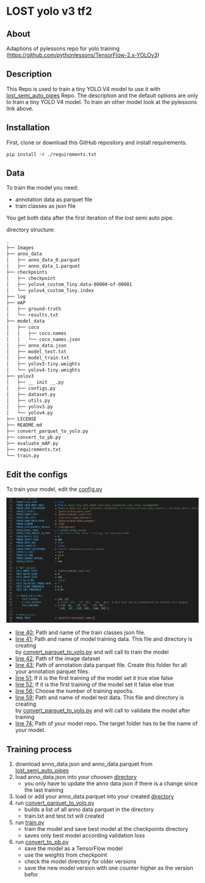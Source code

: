 # LOST yolo v3 tf2

## About
Adaptions of pylessons repo for yolo training (https://github.com/pythonlessons/TensorFlow-2.x-YOLOv3)

## Description
This Repo is used to train a tiny YOLO V4 model to use it with [lost_semi_auto_pipes](https://github.com/l3p-cv/lost_semi_auto_pipes) Repo.
The description and the default options are only to train a tiny YOLO V4 model. To train an other model
look at the pylessons link above.

## Installation
First, clone or download this GitHub repository and install requirements.
```
pip install -r ./requirements.txt
```


## Data
To train the model you need:
*   annotation data as parquet file
*   train classes as json file

You get both data after the first iteration of the lost semi auto pipe.

directory structure:
```
.
├── Images
├── anno_data
│   ├── anno_data_0.parquet
│   ├── anno_data_1.parquet
├── checkpoints
│   ├── checkpoint
│   ├── yolov4_custom_Tiny.data-00000-of-00001
│   └── yolov4_custom_Tiny.index
├── log
├── mAP
│   ├── ground-truth
│   └── results.txt
├── model_data
│   ├── coco
│   │   ├── coco.names
│   │   └── coco_names.json
│   ├── anno_data.json
│   ├── model_test.txt
│   ├── model_train.txt
│   ├── yolov3-tiny.weights
│   └── yolov4-tiny.weights
├── yolov3
│   ├── __ init __.py
│   ├── configs.py
│   ├── dataset.py
│   ├── utils.py
│   ├── yolov3.py
│   └── yolov4.py
├── LICENSE
├── README.md
├── convert_parquet_to_yolo.py
├── convert_to_pb.py
├── evaluate_mAP.py
├── requirements.txt
└── train.py
```

## Edit the configs

To train your model, edit the [config.py](yolov3/configs.py)

![configs.py](Images/config_train_yolo.png)

* [line 40:](yolov3/configs.py#L40) Path and name of the train classes json file.
* [line 41:](yolov3/configs.py#L41) Path and name of model training data. This file and directory is creating <br> by [convert_parquet_to_yolo.py](convert_parquet_to_yolo.py) and will call to train the model
* [line 42:](yolov3/configs.py#L42) Path of the image dataset
* [line 43:](yolov3/configs.py#L43) Path of annotation data parquet file. Create this folder for all your annotation parquet files.
* [line 51:](yolov3/configs.py#L51) If it is the first training of the model set it true else false
* [line 52:](yolov3/configs.py#L52) If it is the first training of the model set it false else true
* [line 56:](yolov3/configs.py#L56) Choose the number of training epochs.
* [line 59:](yolov3/configs.py#L59) Path and name of model test data. This file and directory is creating <br> by [convert_parquet_to_yolo.py](convert_parquet_to_yolo.py) and will call to validate the model after training
* [line 74:](yolov3/configs.py#L59) Path of your model repo. The target folder has to be the name of your model.

## Training process

1. download anno_data.json and anno_data.parquet from [lost_semi_auto_pipes](https://github.com/l3p-cv/lost_semi_auto_pipes)
2. load anno_data.json into your choosen [directory](yolov3/configs.py#L40)
   * you only have to update the anno data json if there is a change since the last training
3. load or add your anno_data.parquet into your created [directory](yolov3/configs.py#L43)
4. run [convert_parquet_to_yolo.py](convert_parquet_to_yolo.py)
   * builds a list of all anno data parquet in the directory
   * train.txt and test.txt will created
5. run [train.py](train.py)
   * train the model and save best model at the checkpoints directory
   * saves only best model according validation loss
6. run [convert_to_pb.py](convert_parquet_to_yolo.py)
   * save the model as a TensorFlow model
   * use the weights from checkpoint
   * check the model directory for older versions
   * save the new model version with one counter higher as the version befor


